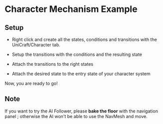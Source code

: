 # Character Mechanism Example

## Setup

- Right click and create all the states, conditions and transitions with the
UniCraft/Character tab.

- Setup the transitions with the conditions and the resulting state

- Attach the transitions to the right states

- Attach the desired state to the entry state of your character system

Now, you are ready to go!

## Note

If you want to try the AI Follower, please **bake the floor** with the
navigation panel ; otherwise the AI won't be able to use the NavMesh
and move.